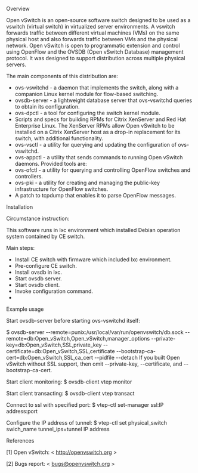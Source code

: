 Overview

Open vSwitch is an open-source software switch designed to be used as a vswitch (virtual switch) in virtualized server environments.  A vswitch forwards traffic between different virtual machines (VMs) on the same physical host and also forwards traffic between VMs and the physical network.  Open vSwitch is open to programmatic extension and control using OpenFlow and the OVSDB (Open vSwitch Database) management protocol. It was designed to support distribution across multiple physical servers.

The main components of this distribution are:
 - ovs-vswitchd - a daemon that implements the switch, along with a companion Linux kernel module for flow-based switching.
 - ovsdb-server - a lightweight database server that ovs-vswitchd queries to obtain its configuration.
 - ovs-dpctl - a tool for configuring the switch kernel module.
 - Scripts and specs for building RPMs for Citrix XenServer and Red Hat Enterprise Linux. The XenServer RPMs allow Open vSwitch to be installed on a Citrix XenServer host as a drop-in replacement for its switch, with additional functionality.
 - ovs-vsctl - a utility for querying and updating the configuration of ovs-vswitchd.
 - ovs-appctl - a utility that sends commands to running Open vSwitch daemons. 
Provided tools are:
 - ovs-ofctl - a utility for querying and controlling OpenFlow switches and controllers.
 - ovs-pki - a utility for creating and managing the public-key infrastructure for OpenFlow switches.
 - A patch to tcpdump that enables it to parse OpenFlow messages.
 
Installation

Circumstance instruction:

This software runs in lxc environment which installed Debian operation system contained by CE switch.

Main steps:
 - Install CE switch with firmware which included lxc environment.
 - Pre-configure CE switch.
 - Install ovsdb in lxc.
 - Start ovsdb server.
 - Start ovsdb client.
 - Invoke configuration command.
 - 
Example usage

Start ovsdb-server before starting ovs-vswitchd itself:

$ ovsdb-server --remote=punix:/usr/local/var/run/openvswitch/db.sock 
               --remote=db:Open_vSwitch,Open_vSwitch,manager_options 
               --private-key=db:Open_vSwitch,SSL,private_key 
               --certificate=db:Open_vSwitch,SSL,certificate 
               --bootstrap-ca-cert=db:Open_vSwitch,SSL,ca_cert 
               --pidfile --detach
If you built Open vSwitch without SSL support, then omit --private-key, --certificate, and --bootstrap-ca-cert.

Start client monitoring:
$ ovsdb-client vtep monitor

Start client transacting:
$ ovsdb-client vtep transact

Connect to ssl with specified port:
$ vtep-ctl set-manager ssl:IP address:port

Configure the IP address of tunnel:
$ vtep-ctl set physical_switch swich_name tunnel_ips=tunnel IP address

References

[1] Open vSwitch:
    < http://openvswitch.org >

[2] Bugs report:
    < bugs@openvswitch.org >

